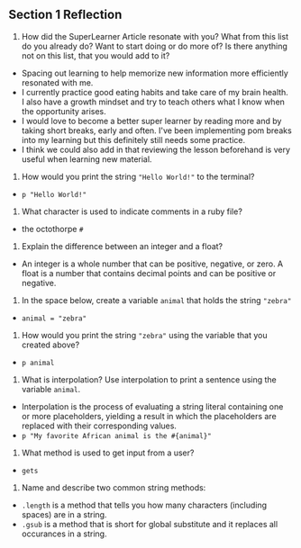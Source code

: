 ## Section 1 Reflection

1. How did the SuperLearner Article resonate with you? What from this list do you already do? Want to start doing or do more of? Is there anything not on this list, that you would add to it?
- Spacing out learning to help memorize new information more efficiently resonated with me.
- I currently practice good eating habits and take care of my brain health. I also have a growth mindset and try to teach others what I know when the opportunity arises.
- I would love to become a better super learner by reading more and by taking short breaks, early and often. I've been implementing pom breaks into my learning but this definitely still needs some practice.
- I think we could also add in that reviewing the lesson beforehand is very useful when learning new material.

1. How would you print the string `"Hello World!"` to the terminal?
- `p "Hello World!"`

1. What character is used to indicate comments in a ruby file?
- the octothorpe `#`

1. Explain the difference between an integer and a float?
- An integer is a whole number that can be positive, negative, or zero. A float is a number that contains decimal points and can be positive or negative.

1. In the space below, create a variable `animal` that holds the string `"zebra"`
- `animal = "zebra"`

1. How would you print the string `"zebra"` using the variable that you created above?
- `p animal`

1. What is interpolation? Use interpolation to print a sentence using the variable `animal`.
- Interpolation is the process of evaluating a string literal containing one or more placeholders, yielding a result in which the placeholders are replaced with their corresponding values.
- `p "My favorite African animal is the #{animal}"`

1. What method is used to get input from a user?
- `gets`

1. Name and describe two common string methods:
- `.length` is a method that tells you how many characters (including spaces) are in a string.
- `.gsub` is a method that is short for global substitute and it replaces all occurances in a string.

